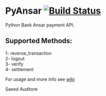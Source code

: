 # PyAnsar [![Build Status](https://travis-ci.org/sauditore/Python-Ansar.svg?branch=master)](https://travis-ci.org/sauditore/Python-Ansar)
Python Bank Ansar payment API.

## Supported Methods:
1- reverse_transaction <br>
2- logout <br>
3- verify <br>
4- settlement <br>

For usage and more info see [wiki](https://github.com/sauditore/Python-Ansar/wiki)

Saeed Auditore
